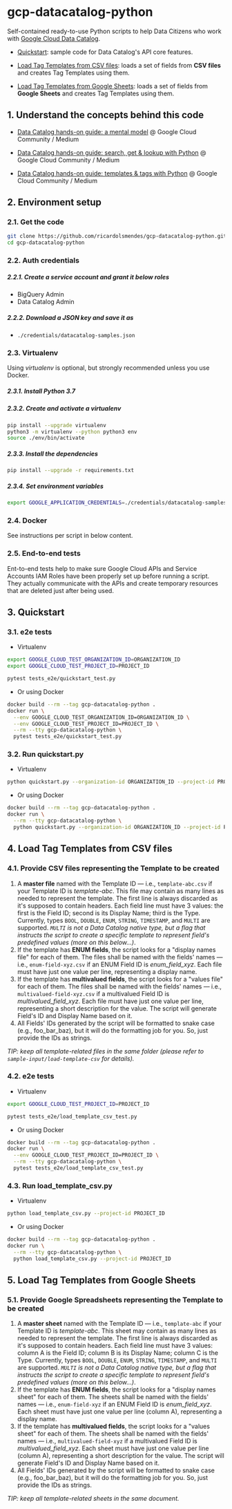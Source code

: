 # gcp-datacatalog-python

Self-contained ready-to-use Python scripts to help Data Citizens who work with [Google Cloud Data Catalog](https://cloud.google.com/data-catalog).

- [Quickstart](#3-quickstart): sample code for Data Catalog's API core features.

- [Load Tag Templates from CSV files](#4-load-tag-templates-from-csv-files): loads a set of fields from **CSV files** and creates Tag Templates using them.

- [Load Tag Templates from Google Sheets](#5-load-tag-templates-from-google-sheets): loads a set of fields from **Google Sheets** and creates Tag Templates using them.


## 1. Understand the concepts behind this code

- [Data Catalog hands-on guide: a mental model](https://medium.com/google-cloud/data-catalog-hands-on-guide-a-mental-model-dae7f6dd49e) @ Google Cloud Community / Medium

- [Data Catalog hands-on guide: search, get & lookup with Python](https://medium.com/google-cloud/data-catalog-hands-on-guide-search-get-lookup-with-python-82d99bfb4056) @ Google Cloud Community / Medium

- [Data Catalog hands-on guide: templates & tags with Python](https://medium.com/google-cloud/data-catalog-hands-on-guide-templates-tags-with-python-c45eb93372ef) @ Google Cloud Community / Medium

## 2. Environment setup

### 2.1. Get the code

````bash
git clone https://github.com/ricardolsmendes/gcp-datacatalog-python.git
cd gcp-datacatalog-python
````

### 2.2. Auth credentials

##### 2.2.1. Create a service account and grant it below roles

- BigQuery Admin
- Data Catalog Admin

##### 2.2.2. Download a JSON key and save it as
- `./credentials/datacatalog-samples.json`

### 2.3. Virtualenv

Using *virtualenv* is optional, but strongly recommended unless you use Docker.

##### 2.3.1. Install Python 3.7

##### 2.3.2. Create and activate a *virtualenv*

```bash
pip install --upgrade virtualenv
python3 -m virtualenv --python python3 env
source ./env/bin/activate
```

##### 2.3.3. Install the dependencies

```bash
pip install --upgrade -r requirements.txt
```

##### 2.3.4. Set environment variables

```bash
export GOOGLE_APPLICATION_CREDENTIALS=./credentials/datacatalog-samples.json
```

### 2.4. Docker

See instructions per script in below content.

### 2.5. End-to-end tests

Ent-to-end tests help to make sure Google Cloud APIs and Service Accounts IAM Roles have been properly set up before running a script.
They actually communicate with the APIs and create temporary resources that are deleted just after being used.

## 3. Quickstart

### 3.1. e2e tests

- Virtualenv

```bash
export GOOGLE_CLOUD_TEST_ORGANIZATION_ID=ORGANIZATION_ID
export GOOGLE_CLOUD_TEST_PROJECT_ID=PROJECT_ID

pytest tests_e2e/quickstart_test.py
```

- Or using Docker

```bash
docker build --rm --tag gcp-datacatalog-python .
docker run \
  --env GOOGLE_CLOUD_TEST_ORGANIZATION_ID=ORGANIZATION_ID \
  --env GOOGLE_CLOUD_TEST_PROJECT_ID=PROJECT_ID \
  --rm --tty gcp-datacatalog-python \
  pytest tests_e2e/quickstart_test.py
```

### 3.2. Run quickstart.py

- Virtualenv

```bash
python quickstart.py --organization-id ORGANIZATION_ID --project-id PROJECT_ID
```

- Or using Docker

```bash
docker build --rm --tag gcp-datacatalog-python .
docker run \
  --rm --tty gcp-datacatalog-python \
  python quickstart.py --organization-id ORGANIZATION_ID --project-id PROJECT_ID
```

## 4. Load Tag Templates from CSV files

### 4.1. Provide CSV files representing the Template to be created

1. A **master file** named with the Template ID — i.e., `template-abc.csv` if your Template ID is *template-abc*. This file may contain as many lines as needed to represent the template. The first line is always discarded as it's supposed to contain headers. Each field line must have 3 values: the first is the Field ID; second is its Display Name; third is the Type. Currently, types `BOOL`, `DOUBLE`, `ENUM`, `STRING`, `TIMESTAMP`, and `MULTI` are supported. *`MULTI` is not a Data Catalog native type, but a flag that instructs the script to create a specific template to represent field's predefined values (more on this below...)*.  
1. If the template has **ENUM fields**, the script looks for a "display names file" for each of them. The files shall be named with the fields' names — i.e., `enum-field-xyz.csv` if an ENUM Field ID is *enum_field_xyz*. Each file must have just one value per line, representing a display name.
1. If the template has **multivalued fields**, the script looks for a "values file" for each of them. The files shall be named with the fields' names — i.e., `multivalued-field-xyz.csv` if a multivalued Field ID is *multivalued_field_xyz*. Each file must have just one value per line, representing a short description for the value. The script will generate Field's ID and Display Name based on it.
1. All Fields' IDs generated by the script will be formatted to snake case (e.g., foo_bar_baz), but it will do the formatting job for you. So, just provide the IDs as strings.

*TIP: keep all template-related files in the same folder (please refer to `sample-input/load-template-csv` for details).*

### 4.2. e2e tests

- Virtualenv

```bash
export GOOGLE_CLOUD_TEST_PROJECT_ID=PROJECT_ID

pytest tests_e2e/load_template_csv_test.py
```

- Or using Docker

```bash
docker build --rm --tag gcp-datacatalog-python .
docker run \
  --env GOOGLE_CLOUD_TEST_PROJECT_ID=PROJECT_ID \
  --rm --tty gcp-datacatalog-python \
  pytest tests_e2e/load_template_csv_test.py
```

### 4.3. Run load_template_csv.py

- Virtualenv

```bash
python load_template_csv.py --project-id PROJECT_ID
```

- Or using Docker

```bash
docker build --rm --tag gcp-datacatalog-python .
docker run \
  --rm --tty gcp-datacatalog-python \
  python load_template_csv.py --project-id PROJECT_ID
```

## 5. Load Tag Templates from Google Sheets

### 5.1. Provide Google Spreadsheets representing the Template to be created

1. A **master sheet** named with the Template ID — i.e., `template-abc` if your Template ID is *template-abc*. This sheet may contain as many lines as needed to represent the template. The first line is always discarded as it's supposed to contain headers. Each field line must have 3 values: column A is the Field ID; column B is its Display Name; column C is the Type. Currently, types `BOOL`, `DOUBLE`, `ENUM`, `STRING`, `TIMESTAMP`, and `MULTI` are supported. *`MULTI` is not a Data Catalog native type, but a flag that instructs the script to create a specific template to represent field's predefined values (more on this below...)*.  
1. If the template has **ENUM fields**, the script looks for a "display names sheet" for each of them. The sheets shall be named with the fields' names — i.e., `enum-field-xyz` if an ENUM Field ID is *enum_field_xyz*. Each sheet must have just one value per line (column A), representing a display name.
1. If the template has **multivalued fields**, the script looks for a "values sheet" for each of them. The sheets shall be named with the fields' names — i.e., `multivalued-field-xyz` if a multivalued Field ID is *multivalued_field_xyz*. Each sheet must have just one value per line (column A), representing a short description for the value. The script will generate Field's ID and Display Name based on it.
1. All Fields' IDs generated by the script will be formatted to snake case (e.g., foo_bar_baz), but it will do the formatting job for you. So, just provide the IDs as strings.

*TIP: keep all template-related sheets in the same document.*
